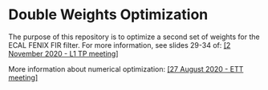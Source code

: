 # Double Weights Optimization 

The purpose of this repository is to optimize a second set of weights for the ECAL FENIX FIR filter. For more information, see slides 29-34 of: [[2 November 2020 - L1 TP meeting]](https://indico.cern.ch/event/970795/contributions/4087021/attachments/2134950/3596016/2_November_2020_ECAL_L1_DoubleWeights_forL1TP%20%281%29.pdf)

More information about numerical optimization: [[27 August 2020 - ETT meeting]](https://indico.cern.ch/event/948889/contributions/3987262/attachments/2091723/3516632/20_08_27_-_ECAL_Trigger_meeting_-_Numerical_optimization.pdf)
